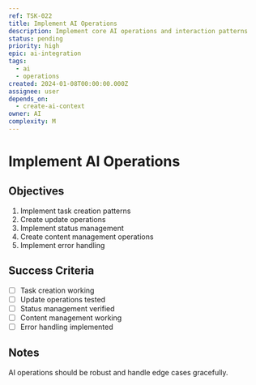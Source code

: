 ```yaml
---
ref: TSK-022
title: Implement AI Operations
description: Implement core AI operations and interaction patterns
status: pending
priority: high
epic: ai-integration
tags:
  - ai
  - operations
created: 2024-01-08T00:00:00.000Z
assignee: user
depends_on:
  - create-ai-context
owner: AI
complexity: M
---
```


# Implement AI Operations

## Objectives
1. Implement task creation patterns
2. Create update operations
3. Implement status management
4. Create content management operations
5. Implement error handling

## Success Criteria
- [ ] Task creation working
- [ ] Update operations tested
- [ ] Status management verified
- [ ] Content management working
- [ ] Error handling implemented

## Notes
AI operations should be robust and handle edge cases gracefully. 
